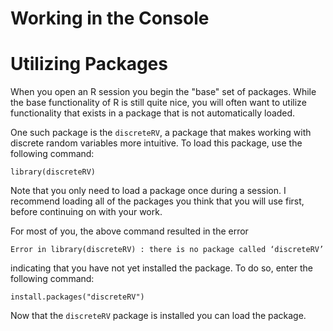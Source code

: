 # Working in the Console



# Utilizing Packages

When you open an R session you begin the "base" set of packages. While the base functionality of R is still quite nice, you will often want to utilize functionality that exists in a package that is not automatically loaded. 

One such package is the `discreteRV`, a package that makes working with discrete random variables more intuitive. To load this package, use the following command:

```{r}
library(discreteRV)
```

Note that you only need to load a package once during a session. I recommend loading all of the packages you think that you will use first, before continuing on with your work.

For most of you, the above command resulted in the error

```{r}
Error in library(discreteRV) : there is no package called ‘discreteRV’
```

indicating that you have not yet installed the package. To do so, enter the following command:

```{r}
install.packages("discreteRV")
```

Now that the `discreteRV` package is installed you can load the package.

